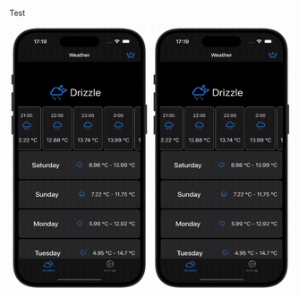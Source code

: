 Test

<p float="center">
<img src="https://github.com/DeVIn4I/BrightSky/blob/main/Assets/test123.gif" width="250" height="470">
<img src="https://github.com/DeVIn4I/BrightSky/blob/main/Assets/test123.gif" width="250" height="470">
</p>
